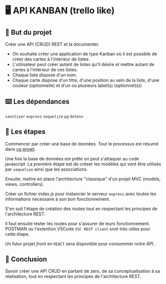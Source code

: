 # 🖥 API KANBAN (trello like)

## 🎯 But du projet
Créer une API (CRUD) REST et la documenter.
- On souhaite créer une application de type Kanban où il est possible de créer des cartes à l'intérieur de listes.
- L'utilisateur peut créer autant de listes qu'il désire et mettre autant de cartes à l'intérieur de ces listes.
- Chaque liste dispose d'un nom.
- Chaque carte dispose d'un titre, d'une position au sein de la liste, d'une couleur (optionnelle) et d'un ou plusieurs label(s) (optionnel(s))

## ⌨️ Les dépendances
`sanitizer` `express` `sequelize` `pg` `dotenv`

## 📑 Les étapes
Commencer par créer une base de données. Tout le processus est résumé dans [ce projet](https://github.com/kevin-smrt/DB-CONCEPT/blob/master/GDP.md).

Une fois la base de données est prête on peut s'attaquer au code javascript.
La première étape est de créeer les modèles qui vont être utilisés par `sequelize` ainsi que les associations.

Ensuite, mettre en place l'architecture "classique" d'un projet MVC (models, views, controllers).

Créer un fichier index.js pour instancier le serveur `express` avec toutes les informations necessaire à son bon fonctionnement.

S'en suit l'étape de création des routes tout en respectant les principes de l'architecture REST.

Il faut ensuite tester les routes pour s'assurer de leurs fonctionnement. POSTMAN ou l'extention VSCode `VSC REST client` sont très utiles pour cette étape.

Un futur projet *front* en `REACT` sera disponible pour consommer notre API.

## 📍 Conclusion
Savoir créer une API CRUD en partant de zero, de sa conceptualisation à sa réalisation, tout en respectant les principes de l'architecture REST.